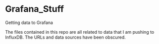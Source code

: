 # Grafana_Stuff
Getting data to Grafana

The files contained in this repo are all related to data that I am pushing to InfluxDB.  The URLs and data sources have been obscured.
